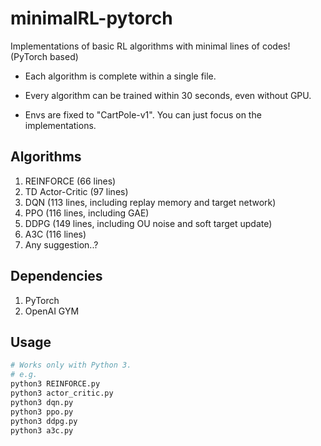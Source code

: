 # minimalRL-pytorch

Implementations of basic RL algorithms with minimal lines of codes! (PyTorch based)

* Each algorithm is complete within a single file.

* Every algorithm can be trained within 30 seconds, even without GPU.

* Envs are fixed to "CartPole-v1". You can just focus on the implementations.



## Algorithms
1. REINFORCE (66 lines)
2. TD Actor-Critic (97 lines)
3. DQN (113 lines,  including replay memory and target network)
4. PPO (116 lines,  including GAE)
5. DDPG (149 lines, including OU noise and soft target update)
6. A3C (116 lines)
7. Any suggestion..?


## Dependencies
1. PyTorch
2. OpenAI GYM

## Usage
```bash
# Works only with Python 3.
# e.g.
python3 REINFORCE.py
python3 actor_critic.py
python3 dqn.py
python3 ppo.py
python3 ddpg.py
python3 a3c.py
```
